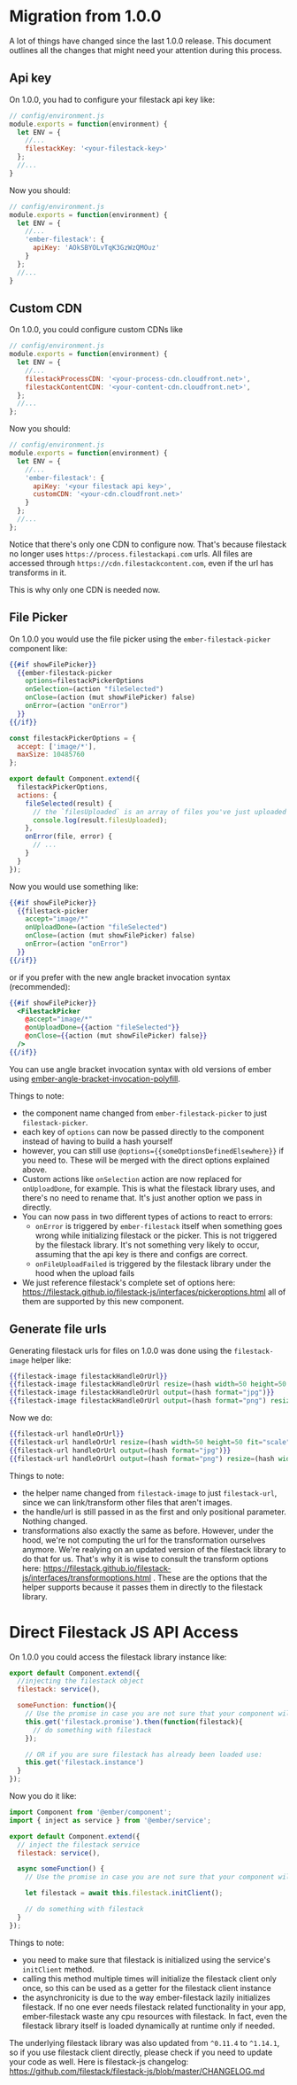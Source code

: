 # Migration from 1.0.0

A lot of things have changed since the last 1.0.0 release. This document outlines all the changes
that might need your attention during this process.

## Api key

On 1.0.0, you had to configure your filestack api key like:

```js
// config/environment.js
module.exports = function(environment) {
  let ENV = {
    //...
    filestackKey: '<your-filestack-key>'
  };
  //...
}
```

Now you should:

```js
// config/environment.js
module.exports = function(environment) {
  let ENV = {
    //...
    'ember-filestack': {
      apiKey: 'AOkSBYOLvTqK3GzWzQMOuz'
    }
  };
  //...
}
```

## Custom CDN

On 1.0.0, you could configure custom CDNs like

```js
// config/environment.js
module.exports = function(environment) {
  let ENV = {
    //...
    filestackProcessCDN: '<your-process-cdn.cloudfront.net>',
    filestackContentCDN: '<your-content-cdn.cloudfront.net>',
  };
  //...
};
```

Now you should:

```js
// config/environment.js
module.exports = function(environment) {
  let ENV = {
    //...
    'ember-filestack': {
      apiKey: '<your filestack api key>',
      customCDN: '<your-cdn.cloudfront.net>'
    }
  };
  //...
};
```

Notice that there's only one CDN to configure now. That's because filestack no longer
uses `https://process.filestackapi.com` urls. All files are accessed through `https://cdn.filestackcontent.com`,
even if the url has transforms in it.

This is why only one CDN is needed now.

## File Picker

On 1.0.0 you would use the file picker using the `ember-filestack-picker` component like:

```hbs
{{#if showFilePicker}}
  {{ember-filestack-picker
    options=filestackPickerOptions
    onSelection=(action "fileSelected")
    onClose=(action (mut showFilePicker) false)
    onError=(action "onError")
  }}
{{/if}}
```

```js
const filestackPickerOptions = {
  accept: ['image/*'],
  maxSize: 10485760
};

export default Component.extend({
  filestackPickerOptions,
  actions: {
    fileSelected(result) {
      // the `filesUploaded` is an array of files you've just uploaded
      console.log(result.filesUploaded);
    },
    onError(file, error) {
      // ...
    }
  }
});
```

Now you would use something like:

```hbs
{{#if showFilePicker}}
  {{filestack-picker
    accept="image/*"
    onUploadDone=(action "fileSelected")
    onClose=(action (mut showFilePicker) false)
    onError=(action "onError")
  }}
{{/if}}
```

or if you prefer with the new angle bracket invocation syntax (recommended):

```hbs
{{#if showFilePicker}}
  <FilestackPicker
    @accept="image/*"
    @onUploadDone={{action "fileSelected"}}
    @onClose={{action (mut showFilePicker) false}}
  />
{{/if}}
```

You can use angle bracket invocation syntax with old versions of ember using [ember-angle-bracket-invocation-polyfill](https://github.com/rwjblue/ember-angle-bracket-invocation-polyfill).

Things to note:
- the component name changed from `ember-filestack-picker` to just `filestack-picker`.
- each key of `options` can now be passed directly to the component instead of having to build a hash yourself
- however, you can still use `@options={{someOptionsDefinedElsewhere}}` if you need to. These will be merged with the direct options explained above.
- Custom actions like `onSelection` action are now replaced for `onUploadDone`, for example. This is what the filestack library uses, and there's no need to rename that. It's just another option we pass in directly.
- You can now pass in two different types of actions to react to errors:
  - `onError` is triggered by `ember-filestack` itself when something goes wrong while initializing filestack or the picker. This is not triggered by the filestack library. It's not something very likely to occur, assuming that the api key is there and configs are correct.
  - `onFileUploadFailed` is triggered by the filestack library under the hood when the upload fails
- We just reference filestack's complete set of options here: https://filestack.github.io/filestack-js/interfaces/pickeroptions.html all of them are supported by this new component.

## Generate file urls

Generating filestack urls for files on 1.0.0 was done using the `filestack-image` helper like:

```hbs
{{filestack-image filestackHandleOrUrl}}
{{filestack-image filestackHandleOrUrl resize=(hash width=50 height=50 fit="scale")}}
{{filestack-image filestackHandleOrUrl output=(hash format="jpg")}}
{{filestack-image filestackHandleOrUrl output=(hash format="png") resize=(hash width=500 height=500 fit="max")}}
```

Now we do:

```hbs
{{filestack-url handleOrUrl}}
{{filestack-url handleOrUrl resize=(hash width=50 height=50 fit="scale")}}
{{filestack-url handleOrUrl output=(hash format="jpg")}}
{{filestack-url handleOrUrl output=(hash format="png") resize=(hash width=500 height=500 fit="max")}}
```

Things to note:
- the helper name changed from `filestack-image` to just `filestack-url`, since we can link/transform other files that aren't images.
- the handle/url is still passed in as the first and only positional parameter. Nothing changed.
- transformations also exactly the same as before. However, under the hood, we're not computing the url for the transformation ourselves anymore. We're realying on an updated version of the filestack library to do that for us. That's why it is wise to consult the transform options here: https://filestack.github.io/filestack-js/interfaces/transformoptions.html . These are the options that the helper supports because it passes them in directly to the filestack library.

# Direct Filestack JS API Access

On 1.0.0 you could access the filestack library instance like:

```js
export default Component.extend({
  //injecting the filestack object
  filestack: service(),

  someFunction: function(){
    // Use the promise in case you are not sure that your component will be initialized after filestack has been loaded
    this.get('filestack.promise').then(function(filestack){
      // do something with filestack
    });

    // OR if you are sure filestack has already been loaded use:
    this.get('filestack.instance')
  }
});
```

Now you do it like:

```js
import Component from '@ember/component';
import { inject as service } from '@ember/service';

export default Component.extend({
  // inject the filestack service
  filestack: service(),

  async someFunction() {
    // Use the promise in case you are not sure that your component will be initialized after filestack has been loaded

    let filestack = await this.filestack.initClient();

    // do something with filestack
  }
});
```

Things to note:
- you need to make sure that filestack is initialized using the service's `initClient` method.
- calling this method multiple times will initialize the filestack client only once, so this can be used as a getter for the filestack client instance
- the asynchronicity is due to the way ember-filestack lazily initializes filestack. If no one ever needs filestack related functionality in your app, ember-filestack waste any cpu resources with filestack. In fact, even the filestack library itself is loaded dynamically at runtime only if needed.

The underlying filestack library was also updated from `^0.11.4` to `^1.14.1`, so if you use filestack client directly,
please check if you need to update your code as well. Here is filestack-js changelog: https://github.com/filestack/filestack-js/blob/master/CHANGELOG.md
